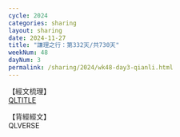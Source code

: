 ```yaml
---
cycle: 2024
categories: sharing
layout: sharing
date: 2024-11-27
title: "謙理之行：第332天/共730天"
weekNum: 48
dayNum: 3
permalink: /sharing/2024/wk48-day3-qianli.html
---
```

【經文梳理】  
[QLTITLE](QLLINK)

【背經經文】  
QLVERSE
